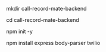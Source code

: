 mkdir call-record-mate-backend

cd call-record-mate-backend

npm init -y

npm install express body-parser twilio